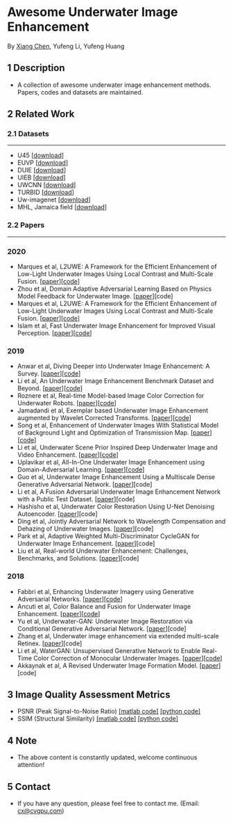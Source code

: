 # Awesome Underwater Image Enhancement
By [Xiang Chen](https://cxtalk.github.io/), Yufeng Li, Yufeng Huang

## 1 Description
   * A collection of awesome underwater image enhancement methods. Papers, codes and datasets are maintained.

## 2 Related Work
### 2.1 Datasets
------------
* U45 [[download](https://github.com/IPNUISTlegal/underwater-test-dataset-U45-)]
* EUVP [[download](http://irvlab.cs.umn.edu/resources/euvp-dataset)]
* DUIE [[download](https://github.com/Li-Chongyi/Water-Net_Code)]
* UIEB [[download](https://li-chongyi.github.io/proj_benchmark.html)]
* UWCNN [[download](https://github.com/saeed-anwar/UWCNN)]
* TURBID [[download](http://amandaduarte.com.br/turbid/)]
* Uw-imagenet [[download](http://irvlab.cs.umn.edu/resources)]
* MHL, Jamaica field [[download](https://github.com/kskin/WaterGAN)]

### 2.2 Papers
------------
### 2020
* Marques et al, L2UWE: A Framework for the Efficient Enhancement of Low-Light Underwater Images Using Local Contrast and Multi-Scale Fusion. [[paper](https://arxiv.org/abs/2005.13736)][[code](https://github.com/tunai/l2uwe)]
* Zhou et al, Domain Adaptive Adversarial Learning Based on Physics Model Feedback for Underwater Image. [[paper](https://arxiv.org/abs/2002.09315)][code]
* Marques et al, L2UWE: A Framework for the Efficient Enhancement of Low-Light Underwater Images Using Local Contrast and Multi-Scale Fusion. [[paper](https://arxiv.org/abs/2005.13736)][[code](https://github.com/tunai/l2uwe)]
* Islam et al, Fast Underwater Image Enhancement for Improved Visual Perception. [[paper](https://arxiv.org/abs/1903.09766v2)][[code](https://github.com/xahidbuffon/FUnIE-GAN)]

### 2019
* Anwar et al, Diving Deeper into Underwater Image Enhancement: A Survey. [[paper](https://arxiv.org/pdf/1907.07863.pdf)][[code](https://github.com/saeed-anwar/UWSurvey)]
* Li et al, An Underwater Image Enhancement Benchmark Dataset and Beyond. [[paper](https://arxiv.org/pdf/1901.05495.pdf)][[code](https://github.com/Li-Chongyi/Water-Net_Code)]
* Roznere et al, Real-time Model-based Image Color Correction for Underwater Robots. [[paper](https://arxiv.org/pdf/1904.06437.pdf)][[code](https://github.com/dartmouthrobotics/underwater_color_enhance)]
* Jamadandi et al, Exemplar based Underwater Image Enhancement augmented by Wavelet Corrected Transforms. [[paper](https://openaccess.thecvf.com/content_CVPRW_2019/papers/AAMVEM/Jamadandi_Exemplar-based_Underwater_Image_Enhancement_Augmented_by_Wavelet_Corrected_Transforms_CVPRW_2019_paper.pdf)][[code](https://github.com/AdarshMJ/Underwater-Image-Enhancement-via-Style-Transfer)]
* Song et al, Enhancement of Underwater Images With Statistical Model of Background Light and Optimization of Transmission Map. [[paper](https://www.researchgate.net/publication/338591159_Enhancement_of_Underwater_Images_With_Statistical_Model_of_Background_Light_and_Optimization_of_Transmission_Map)][[code](https://github.com/wangyanckxx/Enhancement-of-Underwater-Images-with-Statistical-Model-of-BL-and-Optimization-of-TM)]
* Li et al, Underwater Scene Prior Inspired Deep Underwater Image and Video Enhancement. [[paper](https://www.sciencedirect.com/science/article/abs/pii/S0031320319303401)][[code](https://github.com/saeed-anwar/UWCNN)]
* Uplavikar et al, All-In-One Underwater Image Enhancement using Domain-Adversarial Learning. [[paper](https://arxiv.org/abs/1905.13342)][[code](https://github.com/TAMU-VITA/All-In-One-Underwater-Image-Enhancement-using-Domain-Adversarial-Learning)]
* Guo et al, Underwater Image Enhancement Using a Multiscale Dense Generative Adversarial Network. [[paper](https://ieeexplore.ieee.org/abstract/document/8730425)][code]
* Li et al, A Fusion Adversarial Underwater Image Enhancement Network with a Public Test Dataset. [[paper](https://arxiv.org/abs/1906.06819)][code]
* Hashisho et al, Underwater Color Restoration Using U-Net Denoising Autoencoder. [[paper](https://arxiv.org/abs/1905.09000)][code]
* Ding et al, Jointly Adversarial Network to Wavelength Compensation and Dehazing of Underwater Images. [[paper](https://arxiv.org/abs/1907.05595)][code]
* Park et al, Adaptive Weighted Multi-Discriminator CycleGAN for Underwater Image Enhancement. [[paper](https://www.mdpi.com/2077-1312/7/7/200)][code]
* Liu et al, Real-world Underwater Enhancement: Challenges, Benchmarks, and Solutions. [[paper](https://arxiv.org/abs/1901.05320)][code]

### 2018
* Fabbri et al, Enhancing Underwater Imagery using Generative Adversarial Networks. [[paper](https://arxiv.org/pdf/1801.04011.pdf)][[code](https://github.com/IRVLab/UGAN)]
* Ancuti et al, Color Balance and Fusion for Underwater Image Enhancement. [[paper](http://ieeexplore.ieee.org/stamp/stamp.jsp?tp=&arnumber=8058463&isnumber=8071125)][[code](https://github.com/fergaletto/Color-Balance-and-fusion-for-underwater-image-enhancement.-.)]
* Yu et al, Underwater-GAN: Underwater Image Restoration via Conditional Generative Adversarial Network. [[paper](https://link.springer.com/chapter/10.1007/978-3-030-05792-3_7)][code]
* Zhang et al, Underwater image enhancement via extended multi-scale Retinex. [[paper](https://www.sciencedirect.com/science/article/pii/S0925231217305246)][code]
* Li et al, WaterGAN: Unsupervised Generative Network to Enable Real-Time Color Correction of Monocular Underwater Images. [[paper](https://ieeexplore.ieee.org/abstract/document/7995024)][[code](https://github.com/kskin/WaterGAN)]
* Akkaynak et al, A Revised Underwater Image Formation Model. [[paper](https://openaccess.thecvf.com/content_cvpr_2018/papers/Akkaynak_A_Revised_Underwater_CVPR_2018_paper.pdf)][code]

## 3 Image Quality Assessment Metrics
* PSNR (Peak Signal-to-Noise Ratio) [[matlab code]](https://www.mathworks.com/help/images/ref/psnr.html) [[python code]](https://github.com/aizvorski/video-quality)
* SSIM (Structural Similarity) [[matlab code]](http://www.cns.nyu.edu/~lcv/ssim/ssim_index.m) [[python code]](https://github.com/aizvorski/video-quality/blob/master/ssim.py)

## 4 Note
* The above content is constantly updated, welcome continuous attention!

## 5 Contact
* If you have any question, please feel free to contact me. (Email: cx@cvgpu.com)